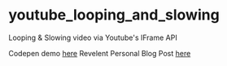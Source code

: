 # youtube_looping_and_slowing
Looping &amp; Slowing video via Youtube's IFrame API

Codepen demo [here](https://codepen.io/oisinbates/full/RMYawb/)
Revelent Personal Blog Post [here](http://oisinbates.com/javascript/2018/04/06/youtube-iframe-looping-and-slowing.html)
